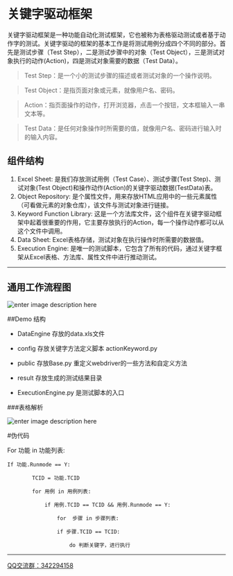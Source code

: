 关键字驱动框架
===================
关键字驱动框架是一种功能自动化测试框架，它也被称为表格驱动测试或者基于动作字的测试。关键字驱动的框架的基本工作是将测试用例分成四个不同的部分。首先是测试步骤（Test Step），二是测试步骤中的对象（Test Object），三是测试对象执行的动作(Action)，四是测试对象需要的数据（Test Data）。

> Test Step：是一个小的测试步骤的描述或者测试对象的一个操作说明。

> Test Object：是指页面对象或元素，就像用户名、密码。

> Action：指页面操作的动作，打开浏览器，点击一个按钮，文本框输入一串文本等。

> Test Data：是任何对象操作时所需要的值，就像用户名、密码进行输入时的输入内容。


## 组件结构

 1. Excel Sheet: 是我们存放测试用例（Test Case）、测试步骤(Test Step)、测试对象(Test Object)和操作动作(Action)的关键字驱动数据(TestData)表。
 2. Object Repository: 是个属性文件，用来存放HTML应用中的一些元素属性（可看做元素的对象仓库），该文件与测试对象进行链接。
 3. Keyword Function Library: 这是一个方法库文件，这个组件在关键字驱动框架中起着很重要的作用，它主要存放执行的Action，每一个操作动作都可以从这个文件中调用。
 4. Data Sheet: Excel表格存储，测试对象在执行操作时所需要的数据值。
 5. Execution Engine: 是唯一的测试脚本，它包含了所有的代码，通过关键字框架从Excel表格、方法库、属性文件中进行推动测试。

----------
通用工作流程图
-------------
![enter image description here](http://images.cnitblog.com/blog/686364/201411/181003531911864.png)

##Demo 结构

* DataEngine  存放的data.xls文件

* config      存放关键字方法定义脚本 actionKeyword.py

* public      存放Base.py 重定义webdriver的一些方法和自定义方法

* result      存放生成的测试结果目录

* ExecutionEngine.py  是测试脚本的入口

###表格解析

![enter image description here](https://dn-coding-net-production-static.qbox.me/e5b7181d-9648-4c42-ad34-98d022d37fd5.png)

#伪代码

For  功能 in 功能列表:

    If 功能.Runmode == Y:
    
            TCID = 功能.TCID
            
            for 用例 in 用例列表:
            
    	        if 用例.TCID == TCID && 用例.Runmode == Y:
    	        
                    for  步骤 in 步骤列表:
                    
    		        if 步骤.TCID == TCID:
    		        
    	                do 判断关键字，进行执行
    	                
- - -
[QQ交流群：342294158](http://shang.qq.com/wpa/qunwpa?idkey=5e4d5bfec6c8b10f9b08fa37ea7870922cf4d08797de9657c09a1b70d255710e)
